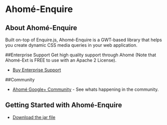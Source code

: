 # Ahomé-Enquire

## About Ahomé-Enquire

Built on-top of Enquire.js, Ahomé-Enquire is a GWT-based library that helps you create dynamic CSS media queries in your web application.

##Enterprise Support
Get high quality support through Ahomé (Note that Ahomé-Ext is FREE to use with an Apache 2 License).

* <a href="http://opensource.ahome-it.com/pricing/">Buy Enterprise Support</a>


##Community
* [Ahomé Google+ Community](https://plus.google.com/u/0/communities/106380618381566688303) - See whats happening in the community.


## Getting Started with Ahomé-Enquire
* <a href="https://github.com/ahome-it/ahome-offline/releases/download/1.0.0/ahome-enquire-1.0.0.jar">Download the jar file</a>
